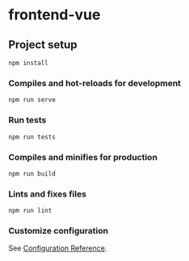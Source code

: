# frontend-vue

## Project setup

```
npm install
```

### Compiles and hot-reloads for development

```
npm run serve
```

### Run tests

```
npm run tests
```

### Compiles and minifies for production

```
npm run build
```

### Lints and fixes files

```
npm run lint
```

### Customize configuration

See [Configuration Reference](https://cli.vuejs.org/config/).

